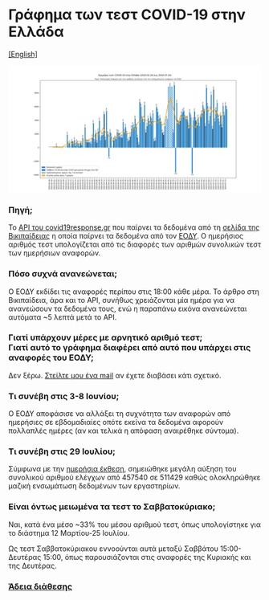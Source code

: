 # Γράφημα των τεστ COVID-19 στην Ελλάδα
[[English]](README.en.md)

[![](plots/latest.png)](https://raw.githubusercontent.com/tdiam/covid19-el-tests-chart/master/plots/latest.png)

### Πηγή;
Το [API του covid19response.gr](https://covid-19-greece.herokuapp.com/) που παίρνει τα δεδομένα από τη [σελίδα της Βικιπαίδειας](https://el.wikipedia.org/wiki/%CE%A0%CE%B1%CE%BD%CE%B4%CE%B7%CE%BC%CE%AF%CE%B1_%CF%84%CE%BF%CF%85_%CE%BA%CE%BF%CF%81%CE%BF%CE%BD%CE%BF%CF%8A%CE%BF%CF%8D_%CF%83%CF%84%CE%B7%CE%BD_%CE%95%CE%BB%CE%BB%CE%AC%CE%B4%CE%B1_%CF%84%CE%BF_2020#%CE%A3%CF%84%CE%B1%CF%84%CE%B9%CF%83%CF%84%CE%B9%CE%BA%CE%AC_%CF%83%CF%84%CE%BF%CE%B9%CF%87%CE%B5%CE%AF%CE%B1) η οποία παίρνει τα δεδομένα από τον [ΕΟΔΥ](https://eody.gov.gr/epidimiologika-statistika-dedomena/ektheseis-covid-19/). Ο ημερήσιος αριθμός τεστ υπολογίζεται από τις διαφορές των αριθμών συνολικών τεστ των ημερήσιων αναφορών.

### Πόσο συχνά ανανεώνεται;
Ο ΕΟΔΥ εκδίδει τις αναφορές περίπου στις 18:00 κάθε μέρα. Το άρθρο στη Βικιπαίδεια, άρα και το API, συνήθως χρειάζονται μία ημέρα για να ανανεώσουν τα δεδομένα τους, ενώ η παραπάνω εικόνα ανανεώνεται αυτόματα ~5 λεπτά μετά το API.

### Γιατί υπάρχουν μέρες με αρνητικό αριθμό τεστ;<br />Γιατί αυτό το γράφημα διαφέρει από αυτό που υπάρχει στις αναφορές του ΕΟΔΥ;
Δεν ξέρω. [Στείλτε μου ένα mail](mailto:diamaltho@gmail.com) αν έχετε διαβάσει κάτι σχετικό.

### Τι συνέβη στις 3-8 Ιουνίου;
Ο ΕΟΔΥ αποφάσισε να αλλάξει τη συχνότητα των αναφορών από ημερήσιες σε εβδομαδιαίες οπότε εκείνα τα δεδομένα αφορούν πολλαπλές ημέρες (αν και τελικά η απόφαση αναιρέθηκε σύντομα).

### Τι συνέβη στις 29 Ιουλίου;
Σύμφωνα με την [ημερήσια έκθεση](https://eody.gov.gr/wp-content/uploads/2020/07/covid-gr-daily-report-20200729.pdf), σημειώθηκε μεγάλη αύξηση του συνολικού αριθμού ελέγχων από 457540 σε 511429 καθώς ολοκληρώθηκε μαζική ενσωμάτωση δεδομένων των εργαστηρίων.

### Είναι όντως μειωμένα τα τεστ το Σαββατοκύριακο;
Ναι, κατά ένα μέσο ~33% του μέσου αριθμού τεστ, όπως υπολογίστηκε για το διάστημα 12 Μαρτίου-25 Ιουλίου.

Ως τεστ Σαββατοκύριακου εννοούνται αυτά μεταξύ Σαββάτου 15:00-Δευτέρας 15:00, όπως παρουσιάζονται στις αναφορές της Κυριακής και της Δευτέρας.

### [Άδεια διάθεσης](LICENSE.txt)

